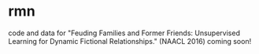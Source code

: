 # rmn
code and data for "Feuding Families and Former Friends: Unsupervised Learning for Dynamic Fictional Relationships." (NAACL 2016) coming soon!

